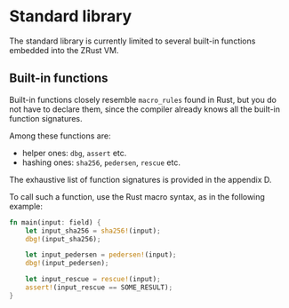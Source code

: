 # Standard library

The standard library is currently limited to several built-in functions embedded
into the ZRust VM. 

## Built-in functions

Built-in functions closely resemble `macro_rules` found in Rust, but you do not
have to declare them, since the compiler already knows all the built-in function
signatures.

Among these functions are:
- helper ones: `dbg`, `assert` etc.
- hashing ones: `sha256`, `pedersen`, `rescue` etc.

The exhaustive list of function signatures is provided in the appendix D.

To call such a function, use the Rust macro syntax, as in the following example:

```rust
fn main(input: field) {
    let input_sha256 = sha256!(input);
    dbg!(input_sha256);

    let input_pedersen = pedersen!(input);
    dbg!(input_pedersen);

    let input_rescue = rescue!(input);
    assert!(input_rescue == SOME_RESULT);
}
```
